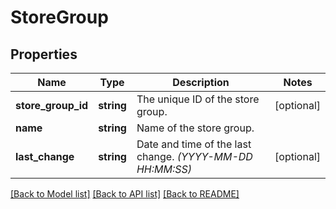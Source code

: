 # StoreGroup

## Properties
Name | Type | Description | Notes
------------ | ------------- | ------------- | -------------
**store_group_id** | **string** | The unique ID of the store group. | [optional] 
**name** | **string** | Name of the store group. | 
**last_change** | **string** | Date and time of the last change. *(YYYY-MM-DD HH:MM:SS)* | [optional] 

[[Back to Model list]](../../README.md#documentation-for-models) [[Back to API list]](../../README.md#documentation-for-api-endpoints) [[Back to README]](../../README.md)

